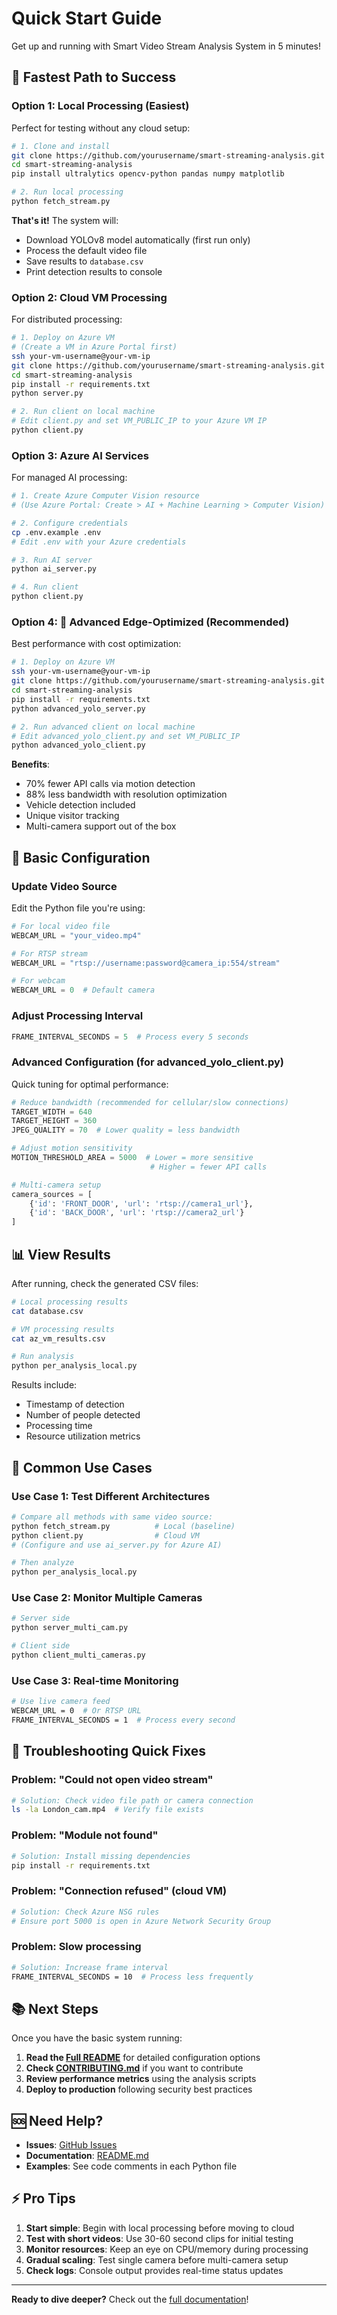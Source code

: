 # Quick Start Guide

Get up and running with Smart Video Stream Analysis System in 5 minutes!

## 🚀 Fastest Path to Success

### Option 1: Local Processing (Easiest)

Perfect for testing without any cloud setup:

```bash
# 1. Clone and install
git clone https://github.com/yourusername/smart-streaming-analysis.git
cd smart-streaming-analysis
pip install ultralytics opencv-python pandas numpy matplotlib

# 2. Run local processing
python fetch_stream.py
```

**That's it!** The system will:
- Download YOLOv8 model automatically (first run only)
- Process the default video file
- Save results to `database.csv`
- Print detection results to console

### Option 2: Cloud VM Processing

For distributed processing:

```bash
# 1. Deploy on Azure VM
# (Create a VM in Azure Portal first)
ssh your-vm-username@your-vm-ip
git clone https://github.com/yourusername/smart-streaming-analysis.git
cd smart-streaming-analysis
pip install -r requirements.txt
python server.py

# 2. Run client on local machine
# Edit client.py and set VM_PUBLIC_IP to your Azure VM IP
python client.py
```

### Option 3: Azure AI Services

For managed AI processing:

```bash
# 1. Create Azure Computer Vision resource
# (Use Azure Portal: Create > AI + Machine Learning > Computer Vision)

# 2. Configure credentials
cp .env.example .env
# Edit .env with your Azure credentials

# 3. Run AI server
python ai_server.py

# 4. Run client
python client.py
```

### Option 4: 🚀 Advanced Edge-Optimized (Recommended)

Best performance with cost optimization:

```bash
# 1. Deploy on Azure VM
ssh your-vm-username@your-vm-ip
git clone https://github.com/yourusername/smart-streaming-analysis.git
cd smart-streaming-analysis
pip install -r requirements.txt
python advanced_yolo_server.py

# 2. Run advanced client on local machine
# Edit advanced_yolo_client.py and set VM_PUBLIC_IP
python advanced_yolo_client.py
```

**Benefits**:
- 70% fewer API calls via motion detection
- 88% less bandwidth with resolution optimization
- Vehicle detection included
- Unique visitor tracking
- Multi-camera support out of the box

## 📝 Basic Configuration

### Update Video Source

Edit the Python file you're using:

```python
# For local video file
WEBCAM_URL = "your_video.mp4"

# For RTSP stream
WEBCAM_URL = "rtsp://username:password@camera_ip:554/stream"

# For webcam
WEBCAM_URL = 0  # Default camera
```

### Adjust Processing Interval

```python
FRAME_INTERVAL_SECONDS = 5  # Process every 5 seconds
```

### Advanced Configuration (for advanced_yolo_client.py)

Quick tuning for optimal performance:

```python
# Reduce bandwidth (recommended for cellular/slow connections)
TARGET_WIDTH = 640
TARGET_HEIGHT = 360
JPEG_QUALITY = 70  # Lower quality = less bandwidth

# Adjust motion sensitivity
MOTION_THRESHOLD_AREA = 5000  # Lower = more sensitive
                               # Higher = fewer API calls

# Multi-camera setup
camera_sources = [
    {'id': 'FRONT_DOOR', 'url': 'rtsp://camera1_url'},
    {'id': 'BACK_DOOR', 'url': 'rtsp://camera2_url'}
]
```

## 📊 View Results

After running, check the generated CSV files:

```bash
# Local processing results
cat database.csv

# VM processing results
cat az_vm_results.csv

# Run analysis
python per_analysis_local.py
```

Results include:
- Timestamp of detection
- Number of people detected
- Processing time
- Resource utilization metrics

## 🎯 Common Use Cases

### Use Case 1: Test Different Architectures

```bash
# Compare all methods with same video source:
python fetch_stream.py          # Local (baseline)
python client.py                # Cloud VM
# (Configure and use ai_server.py for Azure AI)

# Then analyze
python per_analysis_local.py
```

### Use Case 2: Monitor Multiple Cameras

```bash
# Server side
python server_multi_cam.py

# Client side
python client_multi_cameras.py
```

### Use Case 3: Real-time Monitoring

```bash
# Use live camera feed
WEBCAM_URL = 0  # Or RTSP URL
FRAME_INTERVAL_SECONDS = 1  # Process every second
```

## 🔧 Troubleshooting Quick Fixes

### Problem: "Could not open video stream"
```bash
# Solution: Check video file path or camera connection
ls -la London_cam.mp4  # Verify file exists
```

### Problem: "Module not found"
```bash
# Solution: Install missing dependencies
pip install -r requirements.txt
```

### Problem: "Connection refused" (cloud VM)
```bash
# Solution: Check Azure NSG rules
# Ensure port 5000 is open in Azure Network Security Group
```

### Problem: Slow processing
```bash
# Solution: Increase frame interval
FRAME_INTERVAL_SECONDS = 10  # Process less frequently
```

## 📚 Next Steps

Once you have the basic system running:

1. **Read the [Full README](README.md)** for detailed configuration options
2. **Check [CONTRIBUTING.md](CONTRIBUTING.md)** if you want to contribute
3. **Review performance metrics** using the analysis scripts
4. **Deploy to production** following security best practices

## 🆘 Need Help?

- **Issues**: [GitHub Issues](https://github.com/yourusername/smart-streaming-analysis/issues)
- **Documentation**: [README.md](README.md)
- **Examples**: See code comments in each Python file

## ⚡ Pro Tips

1. **Start simple**: Begin with local processing before moving to cloud
2. **Test with short videos**: Use 30-60 second clips for initial testing
3. **Monitor resources**: Keep an eye on CPU/memory during processing
4. **Gradual scaling**: Test single camera before multi-camera setup
5. **Check logs**: Console output provides real-time status updates

---

**Ready to dive deeper?** Check out the [full documentation](README.md)!
